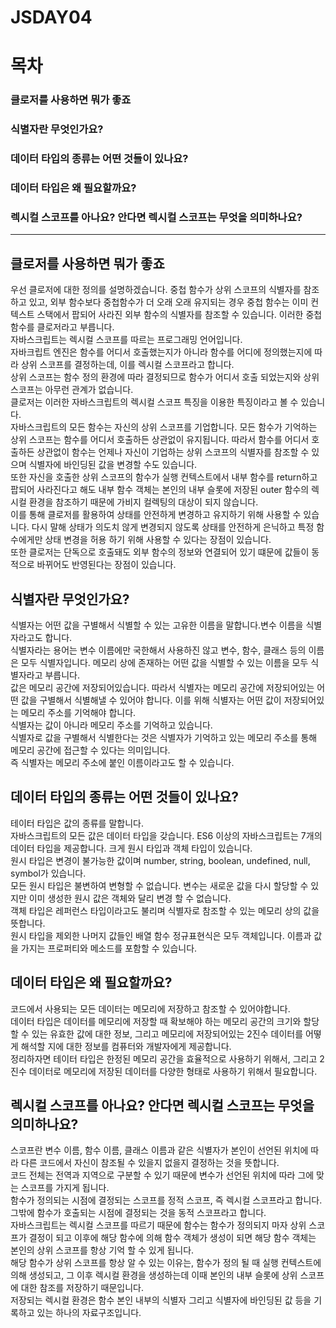 # JSDAY04

# 목차

### 클로저를 사용하면 뭐가 좋죠

### 식별자란 무엇인가요? 

### 데이터 타입의 종류는 어떤 것들이 있나요?

### 데이터 타입은 왜 필요할까요?

### 렉시컬 스코프를 아나요? 안다면 렉시컬 스코프는 무엇을 의미하나요?

---

## 클로저를 사용하면 뭐가 좋죠

우선 클로저에 대한 정의를 설명하겠습니다.
중첩 함수가 상위 스코프의 식별자를 참조하고 있고, 외부 함수보다 중첩함수가 더 오래 오래 유지되는 경우 중첩 함수는 이미 컨텍스트 스택에서 팝되어 사라진 외부 함수의 식별자를 참조할 수 있습니다. 이러한 중첩 함수를 클로저라고 부릅니다.  
자바스크립트는 렉시컬 스코프를 따르는 프로그래밍 언어입니다.  
자바크립트 엔진은 함수를 어디서 호출했는지가 아니라 함수를 어디에 정의했는지에 따라 상위 스코프를 결정하는데, 이를 렉시컬 스코프라고 합니다.  
상위 스코프는 함수 정의 환경에 따라 결정되므로 함수가 어디서 호출 되었는지와 상위 스코프는 아무런 관계가 없습니다.  
클로저는 이러한 자바스크립트의 렉시컬 스코프 특징을 이용한 특징이라고 볼 수 있습니다.  
자바스크립트의 모든 함수는 자신의 상위 스코프를 기업합니다. 모든 함수가 기억하는 상위 스코프는 함수를 어디서 호출하든 상관없이 유지됩니다. 따라서 함수를 어디서 호출하든 상관없이 함수는 언제나 자신이 기업하는 상위 스코프의 식별자를 참조할 수 있으며 식별자에 바인딩된 값을 변경할 수도 있습니다.  
또한 자신을 호출한 상위 스코프의 함수가 실행 컨텍스트에서 내부 함수를 return하고 팝되어 사라진다고 해도 내부 함수 객체는 본인의 내부 슬롯에 저장된 outer 함수의 렉시컬 환경을 참조하기 때문에 가비지 컬렉팅의 대상이 되지 않습니다.    
이를 통해 클로저를 활용하여 상태를 안전하게 변경하고 유지하기 위해 사용할 수 있습니다. 다시 말해 상태가 의도치 않게 변경되지 않도록 상태를 안전하게 은닉하고 특정 함수에게만 상태 변경을 허용 하기 위해 사용할 수 있다는 장점이 있습니다.  
또한 클로저는 단독으로 호출돼도 외부 함수의 정보와 연결되어 있기 떄문에 값들이 동적으로 바뀌어도 반영된다는 장점이 있습니다.

## 식별자란 무엇인가요?

식별자는 어떤 값을 구별해서 식별할 수 있는 고유한 이름을 말합니다.변수 이름을 식별자라고도 합니다.  
식별자라는 용어는 변수 이름에만 국한해서 사용하진 않고 변수, 함수, 클래스 등의 이름은 모두 식별자입니다. 메모리 상에 존재하는 어떤 값을 식별할 수 있는 이름을 모두 식별자라고 부릅니다.  
값은 메모리 공간에 저장되어있습니다. 따라서 식별자는 메모리 공간에 저장되어있는 어떤 값을 구별해서 식별해낼 수 있어야 합니다. 이를 위해 식별자는 어떤 값이 저장되어있는 메모리 주소를 기억해야 합니다.  
식별자는 값이 아니라 메모리 주소를 기억하고 있습니다.  
식별자로 값을 구별해서 식별한다는 것은 식별자가 기억하고 있는 메모리 주소를 통해 메모리 공간에 접근할 수 있다는 의미입니다.  
즉 식별자는 메모리 주소에 붙인 이름이라고도 할 수 있습니다.  

## 데이터 타입의 종류는 어떤 것들이 있나요?

테이터 타입은 값의 종류를 말합니다.  
자바스크립트의 모든 값은 데이터 타입을 갖습니다. ES6 이상의 자바스크립트는 7개의 데이터 타입을 제공합니다. 크게 원시 타입과 객체 타입이 있습니다.  
원시 타입은 변경이 불가능한 값이며 number, string, boolean, undefined, null, symbol가 있습니다.  
모든 원시 타입은 불변하여 변형할 수 없습니다. 변수는 새로운 값을 다시 할당할 수 있지만 이미 생성한 원시 값은 객체와 달리 변경 할 수 없습니다.  
객체 타입은 레퍼런스 타입이라고도 불리며 식별자로 참조할 수 있는 메모리 상의 값을 뜻합니다.  
원시 타입을 제외한 나머지 값들인 배열 함수 정규표현식은 모두 객체입니다. 이름과 값을 가지는 프로퍼티와 메소드를 포함할 수 있습니다.  

## 데이터 타입은 왜 필요할까요?

코드에서 사용되는 모든 데이터는 메모리에 저장하고 참조할 수 있어야합니다.  
데이터 타입은 데이터를 메모리에 저장할 때 확보해야 하는 메모리 공간의 크기와 할당할 수 있는 유효한 값에 대한 정보, 그리고 메모리에 저장되어있는 2진수 데이터를 어떻게 해석할 지에 대한 정보를 컴퓨터와 개발자에게 제공합니다.  
정리하자면 테이터 타입은 한정된 메모리 공간을 효율적으로 사용하기 위해서, 그리고 2진수 데이터로 메모리에 저장된 데이터를 다양한 형태로 사용하기 위해서 필요합니다.  

## 렉시컬 스코프를 아나요? 안다면 렉시컬 스코프는 무엇을 의미하나요?

스코프란 변수 이름, 함수 이름, 클래스 이름과 같은 식별자가 본인이 선언된 위치에 따라 다른 코드에서 자신이 참조될 수 있을지 없을지 결정하는 것을 뜻합니다.  
코드 전체는 전역과 지역으로 구분할 수 있기 때문에 변수가 선언된 위치에 따라 그에 맞는 스코프를 가지게 됩니다.  
함수가 정의되는 시점에 결정되는 스코프를 정적 스코프, 즉 렉시컬 스코프라고 합니다.  
그밖에 함수가 호출되는 시점에 결정되는 것을 동적 스코프라고 합니다.  
자바스크립트는 렉시컬 스코프를 따르기 때문에 함수는 함수가 정의되지 마자 상위 스코프가 결정이 되고 이후에 해당 함수에 의해 함수 객체가 생성이 되면 해당 함수 객체는 본인의 상위 스코프를 항상 기억 할 수 있게 됩니다.  
해당 함수가 상위 스코프를 항상 알 수 있는 이유는, 함수가 정의 될 때 실행 컨텍스트에 의해 생성되고, 그 이후 렉시컬 환경을 생성하는데 이때 본인의 내부 슬롯에 상위 스코프에 대한 참조를 저장하기 때문입니다.  
저장되는 렉시컬 환경은 함수 본인 내부의 식별자 그리고 식별자에 바인딩된 값 등을 기록하고 있는 하나의 자료구조입니다.  
